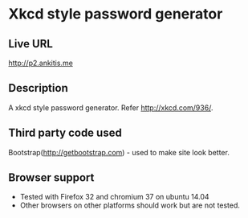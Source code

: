 # Xkcd style password generator

## Live URL
<http://p2.ankitis.me>

## Description
A xkcd style password generator. Refer <http://xkcd.com/936/>.

## Third party code used
Bootstrap(<http://getbootstrap.com>) - used to make site look better.

## Browser support
* Tested with Firefox 32 and chromium 37 on ubuntu 14.04
* Other browsers on other platforms should work but are not tested.
